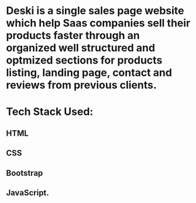 # Deski is a single sales page website which help Saas companies sell their products faster through an organized well structured and optmized sections for products listing, landing page, contact and reviews from previous clients.


# Tech Stack Used:
## HTML
## CSS
## Bootstrap
## JavaScript.




